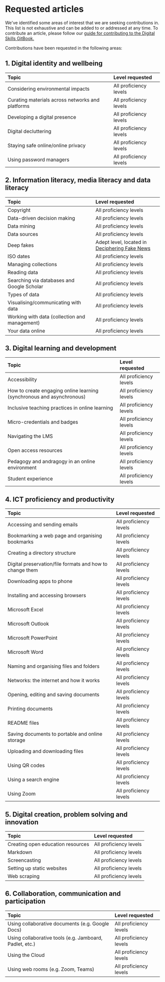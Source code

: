 # Requested articles

We've identified some areas of interest that we are seeking contributions in. This list is not exhaustive and can be added to or addressed at any time. To contribute an article, please follow our [guide for contributing to the Digital Skills GitBook.](CONTRIBUTING.md)

Contributions have been requested in the following areas:

## 1. Digital identity and wellbeing

| Topic | Level requested |
| :--- | :--- |
| Considering environmental impacts | All proficiency levels |
| Curating materials across networks and platforms | All proficiency levels |
| Developing a digital presence | All proficiency levels |
| Digital decluttering | All proficiency levels |
| Staying safe online/online privacy | All proficiency levels |
| Using password managers | All proficiency levels |

## 2. Information literacy, media literacy and data literacy

| Topic | Level requested |
| :--- | :--- |
| Copyright | All proficiency levels |
| Data-driven decision making | All proficiency levels |
| Data mining | All proficiency levels |
| Data sources | All proficiency levels |
| Deep fakes | Adept level, located in [Deciphering Fake News](https://github.com/AARNet/Digital-Skills-GitBook/tree/6e97532c5b5b96b0334649f05e2f4f7abe8b638a/information-literacy-media-literacy-and-data-literacy/deciphering-fake-news.md) |
| ISO dates | All proficiency levels |
| Managing collections | All proficiency levels |
| Reading data | All proficiency levels |
| Searching via databases and Google Scholar | All proficiency levels |
| Types of data | All proficiency levels |
| Visualising/communicating with data | All proficiency levels |
| Working with data \(collection and management\) | All proficiency levels |
| Your data online | All proficiency levels |

## 3. Digital learning and development

| Topic | Level requested |
| :--- | :--- |
| Accessibility | All proficiency levels |
| How to create engaging online learning \(synchronous and asynchronous\) | All proficiency levels |
| Inclusive teaching practices in online learning | All proficiency levels |
| Micro-credentials and badges | All proficiency levels |
| Navigating the LMS | All proficiency levels |
| Open access resources | All proficiency levels |
| Pedagogy and andragogy in an online environment | All proficiency levels |
| Student experience | All proficiency levels |

## 4. ICT proficiency and productivity

| Topic | Level requested |
| :--- | :--- |
| Accessing and sending emails | All proficiency levels |
| Bookmarking a web page and organising bookmarks | All proficiency levels |
| Creating a directory structure | All proficiency levels |
| Digital preservation/file formats and how to change them | All proficiency levels |
| Downloading apps to phone | All proficiency levels |
| Installing and accessing browsers | All proficiency levels |
| Microsoft Excel | All proficiency levels |
| Microsoft Outlook | All proficiency levels |
| Microsoft PowerPoint | All proficiency levels |
| Microsoft Word | All proficiency levels |
| Naming and organising files and folders | All proficiency levels |
| Networks: the internet and how it works | All proficiency levels |
| Opening, editing and saving documents | All proficiency levels |
| Printing documents | All proficiency levels |
| README files | All proficiency levels |
| Saving documents to portable and online storage | All proficiency levels |
| Uploading and downloading files | All proficiency levels |
| Using QR codes | All proficiency levels |
| Using a search engine | All proficiency levels |
| Using Zoom | All proficiency levels |

## 5. Digital creation, problem solving and innovation

| Topic | Level requested |
| :--- | :--- |
| Creating open education resources | All proficiency levels |
| Markdown | All proficiency levels |
| Screencasting | All proficiency levels |
| Setting up static websites | All proficiency levels |
| Web scraping | All proficiency levels |

## 6. Collaboration, communication and participation

| Topic | Level requested |
| :--- | :--- |
| Using collaborative documents \(e.g. Google Docs\) | All proficiency levels |
| Using collaborative tools \(e.g. Jamboard, Padlet, etc.\) | All proficiency levels |
| Using the Cloud | All proficiency levels |
| Using web rooms \(e.g. Zoom, Teams\) | All proficiency levels |

